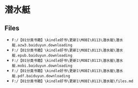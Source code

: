 # 潜水艇

## Files

- `F:/【01分类书籍】\kindle好书\更新1\MOBI\0113\潜水艇\潜水艇.azw3.baiduyun.downloading`
- `F:/【01分类书籍】\kindle好书\更新1\MOBI\0113\潜水艇\潜水艇.epub.baiduyun.downloading`
- `F:/【01分类书籍】\kindle好书\更新1\MOBI\0113\潜水艇\潜水艇.mobi.baiduyun.downloading`
- `F:/【01分类书籍】\kindle好书\更新1\MOBI\0113\潜水艇\潜水艇.pdf.baiduyun.downloading`
- `F:/【01分类书籍】\kindle好书\更新1\MOBI\0113\潜水艇\files.md`
